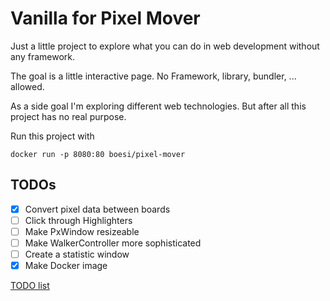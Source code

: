 # Vanilla for Pixel Mover
Just a little project to explore what you can do in web development without any framework.

The goal is a little interactive page. No Framework, library, bundler, ... allowed.

As a side goal I'm exploring different web technologies. But after all this project has no real purpose.

Run this project with

    docker run -p 8080:80 boesi/pixel-mover

## TODOs
- [x] Convert pixel data between boards
- [ ] Click through Highlighters
- [ ] Make PxWindow resizeable
- [ ] Make WalkerController more sophisticated
- [ ] Create a statistic window
- [x] Make Docker image

[TODO list](https://gist.github.com/boesi/79fcb31c6e7efbc30f72d85a0fc97e98)

